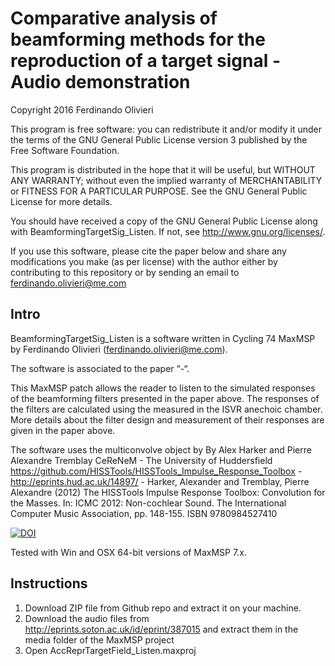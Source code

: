 # Comparative analysis of beamforming methods for the reproduction of a target signal - Audio demonstration

Copyright 2016 Ferdinando Olivieri

This program is free software: you can redistribute it and/or modify it under the terms of the GNU General Public License version 3 published by the Free Software Foundation. 

This program is distributed in the hope that it will be useful, but WITHOUT ANY WARRANTY; without even the implied warranty of MERCHANTABILITY or FITNESS FOR A PARTICULAR PURPOSE.  See the GNU General Public License for more details.

You should have received a copy of the GNU General Public License along with BeamformingTargetSig_Listen. If not, see <http://www.gnu.org/licenses/>.

If you use this software, please cite the paper below and share any modifications you make (as per license) with the author either by contributing to this repository or by sending an email to ferdinando.olivieri@me.com

## Intro
BeamformingTargetSig_Listen is a software written in Cycling 74 MaxMSP by Ferdinando Olivieri (ferdinando.olivieri@me.com). 

The software is associated to the paper  “-“.

This MaxMSP patch allows the reader to listen to the simulated responses of the beamforming filters presented in the paper above. The responses of the filters are calculated using the measured in the ISVR anechoic chamber. More details about the filter design and measurement of their responses are given in the paper above.

The software uses the multiconvolve object by By Alex Harker and Pierre Alexandre Tremblay CeReNeM - The University of Huddersfield
https://github.com/HISSTools/HISSTools_Impulse_Response_Toolbox - http://eprints.hud.ac.uk/14897/ - 
Harker, Alexander and Tremblay, Pierre Alexandre (2012) The HISSTools Impulse Response Toolbox: Convolution for the Masses. In: ICMC 2012: Non-cochlear Sound. The International Computer Music Association, pp. 148-155. ISBN 9780984527410

[![DOI](https://zenodo.org/badge/20316/F-Olivieri/BeamformingTargetSig_Listen.svg)](https://zenodo.org/badge/latestdoi/20316/F-Olivieri/BeamformingTargetSig_Listen)

Tested with Win and OSX 64-bit versions of MaxMSP 7.x.

## Instructions
1. Download ZIP file from Github repo and extract it on your machine.
2. Download the audio files from http://eprints.soton.ac.uk/id/eprint/387015 and extract them in the media folder of the MaxMSP project
3. Open AccReprTargetField_Listen.maxproj